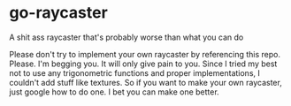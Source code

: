 # go-raycaster
A shit ass raycaster that's probably worse than what you can do

Please don't try to implement your own raycaster by referencing this repo. Please. I'm begging you. It will only give pain to you. Since I tried my best not to use any trigonometric functions and proper implementations, I couldn't add stuff like textures. So if you want to make your own raycaster, just google how to do one. I bet you can make one better.
